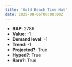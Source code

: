 ```yaml
---
title: 'Gold Beach Time Hat'
date: 2025-08-06T00:00:00Z
---
```

- **RAP**: 2786
- **Value**: -1
- **Demand level**: -1
- **Trend**: -1
- **Projected?**: True
- **Hyped?**: True
- **Rare?**: True
